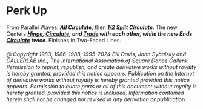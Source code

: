 
# Perk Up

From Parallel Waves:
***All [Circulate](../b1/circulate.md)***,
then ***[1/2 Split Circulate](../b1/circulate.md)***.
The new Centers ***[Hinge](../ms/hinge.md),
[Circulate](../b1/circulate.md), and
[Trade](../b2/trade.md) with each other,
while the new Ends
[Circulate](../b1/circulate.md) twice***. 
Finishes in Two-Faced Lines.

###### @ Copyright 1983, 1986-1988, 1995-2024 Bill Davis, John Sybalsky and CALLERLAB Inc., The International Association of Square Dance Callers. Permission to reprint, republish, and create derivative works without royalty is hereby granted, provided this notice appears. Publication on the Internet of derivative works without royalty is hereby granted provided this notice appears. Permission to quote parts or all of this document without royalty is hereby granted, provided this notice is included. Information contained herein shall not be changed nor revised in any derivation or publication.
